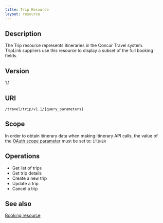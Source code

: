 ```yaml
---
title: Trip Resource 
layout: resource
---
```



## Description
The Trip resource represents itineraries in the Concur Travel system. TripLink suppliers use this resource to display a subset of the full booking fields.

## Version

1.1

## URI  

`/travel/trip/v1.1/{query_parameters}`

## Scope

In order to obtain itinerary data when making Itinerary API calls, the value of the [OAuth scope parameter][1] must be set to: `ITINER`

## Operations

* Get list of trips
* Get trip details
* Create a new trip
* Update a trip
* Cancel a trip

## See also
[Booking resource][2]



[1]: https://developer.concur.com/oauth-20/web-flow
[2]: http://concur.github.io/developer.concur.com/api-reference/travel/itinerary/booking/index.html

